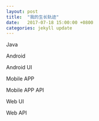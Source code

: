 ```yaml
---
layout: post
title:  "我的生长轨迹"
date:   2017-07-18 15:00:00 +0800
categories: jekyll update
---
```


Java

Android

Android UI

Mobile APP

Mobile APP API

Web UI

Web API